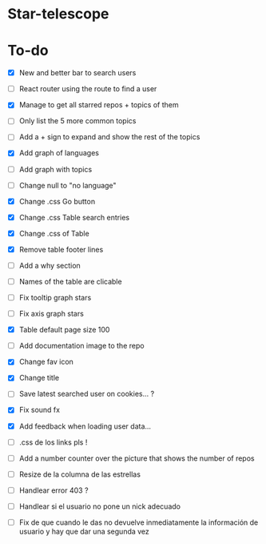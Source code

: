# Star-telescope







# To-do

- [x] New and better bar to search users
- [ ] React router using the route to find a user
- [x] Manage to get all starred repos + topics of them
- [ ] Only list the 5 more common topics
- [ ] Add a + sign to expand and show the rest of the topics
- [x] Add graph of languages 
- [ ] Add graph with topics
- [ ] Change null to "no language"
- [x] Change .css Go button
- [x] Change .css Table search entries
- [x] Change .css of Table
- [x] Remove table footer lines
- [ ] Add a why section
- [ ] Names of the table are clicable
- [ ] Fix tooltip graph stars
- [ ] Fix axis graph stars
- [x] Table default page size 100
- [ ] Add documentation image to the repo
- [x] Change fav icon
- [x] Change title
- [ ] Save latest searched user on cookies... ?
- [x] Fix sound fx
- [x] Add feedback when loading user data...
- [ ] .css de los links pls !
- [ ] Add a number counter over the picture that shows the number of repos
- [ ] Resize de la columna de las estrellas
- [ ] Handlear error 403 ?
- [ ] Handlear si el usuario no pone un nick adecuado
- [ ] Fix de que cuando le das no devuelve inmediatamente la información de usuario y hay que dar una segunda vez




